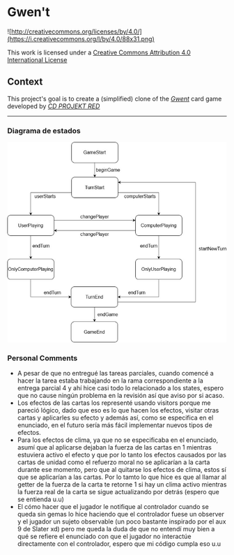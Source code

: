 # Gwen't

![http://creativecommons.org/licenses/by/4.0/](https://i.creativecommons.org/l/by/4.0/88x31.png)

This work is licensed under a
[Creative Commons Attribution 4.0 International License](http://creativecommons.org/licenses/by/4.0/)

Context
-------

This project's goal is to create a (simplified) clone of the
[_Gwent_](https://www.playgwent.com/en) card game developed by [_CD PROJEKT RED_](https://cdprojektred.com/en/)

---
### Diagrama de estados

<img src=state_diagram.jpg alt="state diagram" width=550>

### Personal Comments

- A pesar de que no entregué las tareas parciales, cuando comencé a hacer la tarea estaba trabajando en la rama correspondiente
a la entrega parcial 4 y ahí hice casi todo lo relacionado a los states, espero que no cause ningún problema en la revisión
así que aviso por si acaso.
- Los efectos de las cartas los representé usando visitors porque me pareció lógico, dado que eso es lo que hacen los 
efectos, visitar otras cartas y aplicarles su efecto y además así, como se especifica en el enunciado, en el futuro sería
más fácil implementar nuevos tipos de efectos.
- Para los efectos de clima, ya que no se especificaba en el enunciado, asumí que al aplicarse dejaban la fuerza de las
cartas en 1 mientras estuviera activo el efecto y que por lo tanto los efectos causados por las cartas de unidad como el
refuerzo moral no se aplicarían a la carta durante ese momento, pero que al quitarse los efectos de clima, estos sí que
se aplicarían a las cartas. Por lo tamto lo que hice es que al llamar al getter de la fuerza de la carta te retorne 1 si 
hay un clima activo mientras la fuerza real de la carta se sigue actualizando por detrás (espero que se entienda u.u)
- El cómo hacer que el jugador le notifique al controlador cuando se queda sin gemas lo hice haciendo que el controlador
fuese un observer y el jugador un sujeto observable (un poco bastante inspirado por el aux 9 de Slater xd) pero me queda la duda
de que no entendí muy bien a qué se refiere el enunciado con que el jugador no interactúe directamente con el controlador, 
espero que mi código cumpla eso u.u
